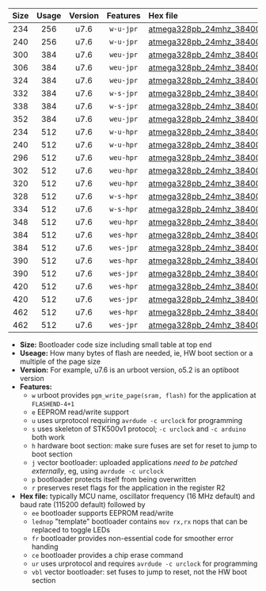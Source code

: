|Size|Usage|Version|Features|Hex file|
|:-:|:-:|:-:|:-:|:--|
|234|256|u7.6|`w-u-jpr`|[atmega328pb_24mhz_38400bps_ur_vbl.hex](https://raw.githubusercontent.com/stefanrueger/urboot/main/atmega328pb_24mhz_38400bps_ur_vbl.hex)|
|240|256|u7.6|`w-u-jpr`|[atmega328pb_24mhz_38400bps_lednop_ur_vbl.hex](https://raw.githubusercontent.com/stefanrueger/urboot/main/atmega328pb_24mhz_38400bps_lednop_ur_vbl.hex)|
|300|384|u7.6|`weu-jpr`|[atmega328pb_24mhz_38400bps_ee_ur_vbl.hex](https://raw.githubusercontent.com/stefanrueger/urboot/main/atmega328pb_24mhz_38400bps_ee_ur_vbl.hex)|
|306|384|u7.6|`weu-jpr`|[atmega328pb_24mhz_38400bps_ee_lednop_ur_vbl.hex](https://raw.githubusercontent.com/stefanrueger/urboot/main/atmega328pb_24mhz_38400bps_ee_lednop_ur_vbl.hex)|
|324|384|u7.6|`weu-jpr`|[atmega328pb_24mhz_38400bps_ee_lednop_fr_ur_vbl.hex](https://raw.githubusercontent.com/stefanrueger/urboot/main/atmega328pb_24mhz_38400bps_ee_lednop_fr_ur_vbl.hex)|
|332|384|u7.6|`w-s-jpr`|[atmega328pb_24mhz_38400bps_vbl.hex](https://raw.githubusercontent.com/stefanrueger/urboot/main/atmega328pb_24mhz_38400bps_vbl.hex)|
|338|384|u7.6|`w-s-jpr`|[atmega328pb_24mhz_38400bps_lednop_vbl.hex](https://raw.githubusercontent.com/stefanrueger/urboot/main/atmega328pb_24mhz_38400bps_lednop_vbl.hex)|
|352|384|u7.6|`weu-jpr`|[atmega328pb_24mhz_38400bps_ee_lednop_fr_ce_ur_vbl.hex](https://raw.githubusercontent.com/stefanrueger/urboot/main/atmega328pb_24mhz_38400bps_ee_lednop_fr_ce_ur_vbl.hex)|
|234|512|u7.6|`w-u-hpr`|[atmega328pb_24mhz_38400bps_ur.hex](https://raw.githubusercontent.com/stefanrueger/urboot/main/atmega328pb_24mhz_38400bps_ur.hex)|
|240|512|u7.6|`w-u-hpr`|[atmega328pb_24mhz_38400bps_lednop_ur.hex](https://raw.githubusercontent.com/stefanrueger/urboot/main/atmega328pb_24mhz_38400bps_lednop_ur.hex)|
|296|512|u7.6|`weu-hpr`|[atmega328pb_24mhz_38400bps_ee_ur.hex](https://raw.githubusercontent.com/stefanrueger/urboot/main/atmega328pb_24mhz_38400bps_ee_ur.hex)|
|302|512|u7.6|`weu-hpr`|[atmega328pb_24mhz_38400bps_ee_lednop_ur.hex](https://raw.githubusercontent.com/stefanrueger/urboot/main/atmega328pb_24mhz_38400bps_ee_lednop_ur.hex)|
|320|512|u7.6|`weu-hpr`|[atmega328pb_24mhz_38400bps_ee_lednop_fr_ur.hex](https://raw.githubusercontent.com/stefanrueger/urboot/main/atmega328pb_24mhz_38400bps_ee_lednop_fr_ur.hex)|
|328|512|u7.6|`w-s-hpr`|[atmega328pb_24mhz_38400bps.hex](https://raw.githubusercontent.com/stefanrueger/urboot/main/atmega328pb_24mhz_38400bps.hex)|
|334|512|u7.6|`w-s-hpr`|[atmega328pb_24mhz_38400bps_lednop.hex](https://raw.githubusercontent.com/stefanrueger/urboot/main/atmega328pb_24mhz_38400bps_lednop.hex)|
|348|512|u7.6|`weu-hpr`|[atmega328pb_24mhz_38400bps_ee_lednop_fr_ce_ur.hex](https://raw.githubusercontent.com/stefanrueger/urboot/main/atmega328pb_24mhz_38400bps_ee_lednop_fr_ce_ur.hex)|
|384|512|u7.6|`wes-hpr`|[atmega328pb_24mhz_38400bps_ee.hex](https://raw.githubusercontent.com/stefanrueger/urboot/main/atmega328pb_24mhz_38400bps_ee.hex)|
|384|512|u7.6|`wes-jpr`|[atmega328pb_24mhz_38400bps_ee_vbl.hex](https://raw.githubusercontent.com/stefanrueger/urboot/main/atmega328pb_24mhz_38400bps_ee_vbl.hex)|
|390|512|u7.6|`wes-hpr`|[atmega328pb_24mhz_38400bps_ee_lednop.hex](https://raw.githubusercontent.com/stefanrueger/urboot/main/atmega328pb_24mhz_38400bps_ee_lednop.hex)|
|390|512|u7.6|`wes-jpr`|[atmega328pb_24mhz_38400bps_ee_lednop_vbl.hex](https://raw.githubusercontent.com/stefanrueger/urboot/main/atmega328pb_24mhz_38400bps_ee_lednop_vbl.hex)|
|420|512|u7.6|`wes-hpr`|[atmega328pb_24mhz_38400bps_ee_lednop_fr.hex](https://raw.githubusercontent.com/stefanrueger/urboot/main/atmega328pb_24mhz_38400bps_ee_lednop_fr.hex)|
|420|512|u7.6|`wes-jpr`|[atmega328pb_24mhz_38400bps_ee_lednop_fr_vbl.hex](https://raw.githubusercontent.com/stefanrueger/urboot/main/atmega328pb_24mhz_38400bps_ee_lednop_fr_vbl.hex)|
|462|512|u7.6|`wes-hpr`|[atmega328pb_24mhz_38400bps_ee_lednop_fr_ce.hex](https://raw.githubusercontent.com/stefanrueger/urboot/main/atmega328pb_24mhz_38400bps_ee_lednop_fr_ce.hex)|
|462|512|u7.6|`wes-jpr`|[atmega328pb_24mhz_38400bps_ee_lednop_fr_ce_vbl.hex](https://raw.githubusercontent.com/stefanrueger/urboot/main/atmega328pb_24mhz_38400bps_ee_lednop_fr_ce_vbl.hex)|

- **Size:** Bootloader code size including small table at top end
- **Useage:** How many bytes of flash are needed, ie, HW boot section or a multiple of the page size
- **Version:** For example, u7.6 is an urboot version, o5.2 is an optiboot version
- **Features:**
  + `w` urboot provides `pgm_write_page(sram, flash)` for the application at `FLASHEND-4+1`
  + `e` EEPROM read/write support
  + `u` uses urprotocol requiring `avrdude -c urclock` for programming
  + `s` uses skeleton of STK500v1 protocol; `-c urclock` and `-c arduino` both work
  + `h` hardware boot section: make sure fuses are set for reset to jump to boot section
  + `j` vector bootloader: uploaded applications *need to be patched externally*, eg, using `avrdude -c urclock`
  + `p` bootloader protects itself from being overwritten
  + `r` preserves reset flags for the application in the register R2
- **Hex file:** typically MCU name, oscillator frequency (16 MHz default) and baud rate (115200 default) followed by
  + `ee` bootloader supports EEPROM read/write
  + `lednop` "template" bootloader contains `mov rx,rx` nops that can be replaced to toggle LEDs
  + `fr` bootloader provides non-essential code for smoother error handing
  + `ce` bootloader provides a chip erase command
  + `ur` uses urprotocol and requires `avrdude -c urclock` for programming
  + `vbl` vector bootloader: set fuses to jump to reset, not the HW boot section
